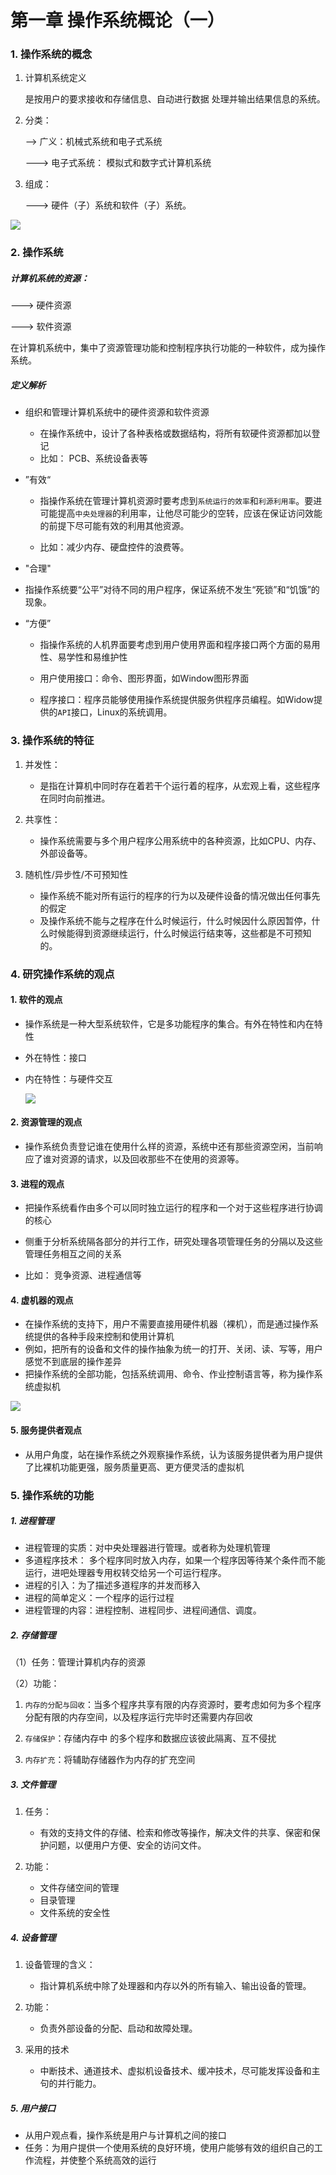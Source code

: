 # 第一章 操作系统概论（一）

### 1. 操作系统的概念

1. 计算机系统定义

   是按用户的要求接收和存储信息、自动进行数据
   处理并输出结果信息的系统。

2. 分类： 

   --> 广义：机械式系统和电子式系统

   ---> 电子式系统： 模拟式和数字式计算机系统

3. 组成：

   ---> 硬件（子）系统和软件（子）系统。

![](F:\自考\操作系统\img\2020-05-12_214032.jpg)

### 2. 操作系统

##### 计算机系统的资源：

---> 硬件资源

---> 软件资源

在计算机系统中，集中了资源管理功能和控制程序执行功能的一种软件，成为操作系统。

##### 定义解析

* 组织和管理计算机系统中的硬件资源和软件资源
  * 在操作系统中，设计了各种表格或数据结构，将所有软硬件资源都加以登记
  * 比如： PCB、系统设备表等

* ”有效“

  * 指操作系统在管理计算机资源时要考虑到`系统运行的效率`和`利源利用率`。要进可能提高`中央处理器`的利用率，让他尽可能少的空转，应该在保证访问效能的前提下尽可能有效的利用其他资源。

  * 比如：减少内存、硬盘控件的浪费等。

    

* "合理"
  
* 指操作系统要“公平”对待不同的用户程序，保证系统不发生“死锁”和“饥饿”的现象。
  
* “方便”

  * 指操作系统的人机界面要考虑到用户使用界面和程序接口两个方面的易用性、易学性和易维护性

  * 用户使用接口：命令、图形界面，如Window图形界面

  * 程序接口：程序员能够使用操作系统提供服务供程序员编程。如Widow提供的`API`接口，Linux的系统调用。

    

### 3. 操作系统的特征

1. 并发性：
   * 是指在计算机中同时存在着若干个运行着的程序，从宏观上看，这些程序在同时向前推进。

2. 共享性：
   * 操作系统需要与多个用户程序公用系统中的各种资源，比如CPU、内存、外部设备等。

3. 随机性/异步性/不可预知性
   * 操作系统不能对所有运行的程序的行为以及硬件设备的情况做出任何事先的假定
   * 及操作系统不能与之程序在什么时候运行，什么时候因什么原因暂停，什么时候能得到资源继续运行，什么时候运行结束等，这些都是不可预知的。

### 4. 研究操作系统的观点

#### 1. 软件的观点

* 操作系统是一种大型系统软件，它是多功能程序的集合。有外在特性和内在特性

* 外在特性：接口

* 内在特性：与硬件交互

  ![](F:\自考\操作系统\img\2020-05-12_222325.jpg)

#### 2. 资源管理的观点

* 操作系统负责登记谁在使用什么样的资源，系统中还有那些资源空闲，当前响应了谁对资源的请求，以及回收那些不在使用的资源等。

#### 3. 进程的观点

* 把操作系统看作由多个可以同时独立运行的程序和一个对于这些程序进行协调的核心

* 侧重于分析系统隔各部分的并行工作，研究处理各项管理任务的分隔以及这些管理任务相互之间的关系

* 比如： 竞争资源、进程通信等

  

#### 4. 虚机器的观点

* 在操作系统的支持下，用户不需要直接用硬件机器（裸机），而是通过操作系统提供的各种手段来控制和使用计算机
* 例如，把所有的设备和文件的操作抽象为统一的打开、关闭、读、写等，用户感觉不到底层的操作差异
* 把操作系统的全部功能，包括系统调用、命令、作业控制语言等，称为操作系统虚拟机

![](F:\自考\操作系统\img\2020-05-12_225248.jpg)

#### 5. 服务提供者观点

* 从用户角度，站在操作系统之外观察操作系统，认为该服务提供者为用户提供了比裸机功能更强，服务质量更高、更方便灵活的虚拟机

### 5.  操作系统的功能

##### 1. 进程管理

* 进程管理的实质：对中央处理器进行管理。或者称为处理机管理
* 多道程序技术： 多个程序同时放入内存，如果一个程序因等待某个条件而不能运行，进吧处理器专用权转交给另一个可运行程序。
* 进程的引入：为了描述多道程序的并发而移入
* 进程的简单定义：一个程序的运行过程
* 进程管理的内容：进程控制、进程同步、进程间通信、调度。

##### 2. 存储管理

（1）任务：管理计算机内存的资源

（2）功能：

1. `内存的分配与回收`：当多个程序共享有限的内存资源时，要考虑如何为多个程序分配有限的内存空间，以及程序运行完毕时还需要内存回收

2. `存储保护`：存储内存中 的多个程序和数据应该彼此隔离、互不侵扰

3. `内存扩充`：将辅助存储器作为内存的扩充空间

   

##### 3. 文件管理

1. 任务：
   * 有效的支持文件的存储、检索和修改等操作，解决文件的共享、保密和保护问题，以便用户方便、安全的访问文件。

2. 功能：
   * 文件存储空间的管理
   * 目录管理
   * 文件系统的安全性

##### 4. 设备管理

1. 设备管理的含义：
   * 指计算机系统中除了处理器和内存以外的所有输入、输出设备的管理。

2. 功能：
   * 负责外部设备的分配、启动和故障处理。

3. 采用的技术
   * 中断技术、通道技术、虚拟机设备技术、缓冲技术，尽可能发挥设备和主句的并行能力。

##### 5. 用户接口

* 从用户观点看，操作系统是用户与计算机之间的接口
* 任务：为用户提供一个使用系统的良好环境，使用户能够有效的组织自己的工作流程，并使整个系统高效的运行